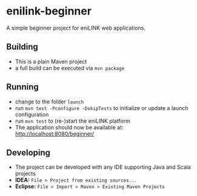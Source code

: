# enilink-beginner
A simple beginner project for eniLINK web applications.

## Building
* This is a plain Maven project
* a full build can be executed via `mvn package`

## Running
* change to the folder `launch`
* run `mvn test -Pconfigure -DskipTests` to initialize or update a launch configuration
* run `mvn test` to (re-)start the eniLINK platform
* The application should now be available at: [http://localhost:8080/beginner/](http://localhost:8080/beginner/)

## Developing
* The project can be developed with any IDE supporting Java and Scala projects
* **IDEA:** `File > Project from existing sources...`
* **Eclipse:** `File > Import > Maven > Existing Maven Projects`